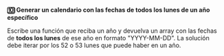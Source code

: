 <strong>🔟 Generar un calendario con las fechas de todos los lunes de un año específico</strong>

Escribe una función que reciba un año y devuelva un array con las fechas de <strong>todos los lunes</strong> de ese año en formato "YYYY-MM-DD". La solución debe iterar por los 52 o 53 lunes que puede haber en un año.